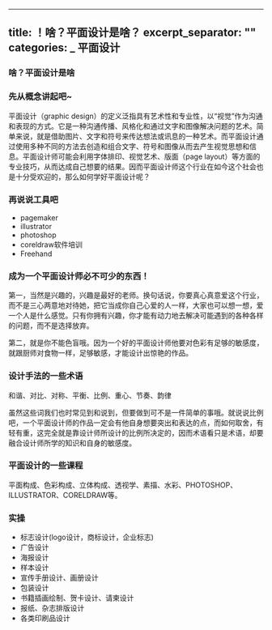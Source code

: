 ---
title: ！啥？平面设计是啥？
excerpt_separator: "<!--more-->"
categories:
 _ 平面设计
 ---

### 啥？平面设计是啥
<!--more-->

### 先从概念讲起吧~
平面设计（graphic design）的定义泛指具有艺术性和专业性，以“视觉”作为沟通和表现的方式。它是一种沟通传播、风格化和通过文字和图像解决问题的艺术。简单来说，就是借助图片、文字和符号来传达想法或讯息的一种艺术。而平面设计通过使用多种不同的方法去创造和组合文字、符号和图像从而去产生视觉思想和信息。平面设计师可能会利用字体排印、视觉艺术、版面（page layout）等方面的专业技巧，从而达成自己想要的结果。因而平面设计师这个行业在如今这个社会也是十分受欢迎的，那么如何学好平面设计呢？

### 再说说工具吧
- pagemaker
- illustrator
- photoshop
- coreldraw软件培训
- Freehand

### 成为一个平面设计师必不可少的东西！
第一，当然是兴趣的，兴趣是最好的老师。换句话说，你要真心真意爱这个行业，而不是三心两意地对待她，把它当成你自己心爱的人一样，大家也可以想一想，爱一个人是什么感觉。只有你拥有兴趣，你才能有动力地去解决可能遇到的各种各样的问题，而不是选择放弃。

第二，就是你不能色盲哦。因为一个好的平面设计师他要对色彩有足够的敏感度，就跟厨师对食物一样，足够敏感，才能设计出惊艳的作品。

### 设计手法的一些术语
和谐、对比、对称、平衡、比例、重心、节奏、韵律

虽然这些词我们也时常见到和说到，但要做到可不是一件简单的事哦。就说说比例吧，一个平面设计师的作品一定会有他自身想要突出和表达的点，而如何取舍，有轻有重，这完全就是靠设计师所设计的比例所决定的，因而术语看只是术语，却要融合设计师所学的知识和自身的敏感度。

### 平面设计的一些课程
平面构成、色彩构成、立体构成、透视学、素描、水彩、PHOTOSHOP、ILLUSTRATOR、CORELDRAW等。

### 实操
- 标志设计(logo设计，商标设计，企业标志)
- 广告设计
- 海报设计
- 样本设计
- 宣传手册设计、画册设计
- 包装设计
- 书籍插画绘制、贺卡设计、请柬设计
- 报纸、杂志排版设计
- 各类印刷品设计